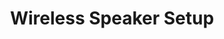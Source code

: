 ---
sort_key: 40
layout: sku
id: wireless-speaker-setup-system
title: "Wireless Speaker Setup"
heading: "Wireless Speaker Setup"
sub-title: "A room of carefully placed wireless speakers can ensure you’re fully immersed in your home theatre experience."
features:
 - feature: "Maximise your experience with our speaker setup service where we’ll:"
 - feature: "Download native App."
 - feature: "Pair and setup speakers with existing Wi-Fi connection."
 - feature: "Establish rooms/zones required."
 - feature: "Setup Bluetooth (if required)."
 - feature: "Connect to existing streaming services (existing account holders only) e.g. Spotify, Pandora."
 - feature: "If required, setup wireless bridge (bridge not included)."
 - feature: "Demonstrate features of new speakers and how to use the native App including how to play the same (or different) playlist in each zone, and how to add a new zone."
 - feature: "Clean up and remove packaging."
price: 149
unit: system
---